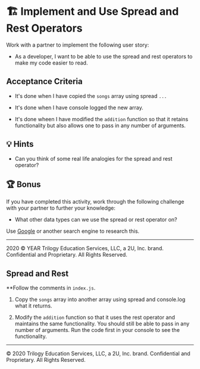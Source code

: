 # 🏗️ Implement and Use Spread and Rest Operators

Work with a partner to implement the following user story:

* As a developer, I want to be able to use the spread and rest operators to make my code easier to read.

## Acceptance Criteria

* It's done when I have copied the `songs` array using spread `...`

* It's done when I have console logged the new array.

* It's done wheen I have modified the `addition` function so that it retains functionality but also allows one to pass in any number of arguments.

## 💡 Hints

* Can you think of some real life analogies for the spread and rest operator?

## 🏆 Bonus

If you have completed this activity, work through the following challenge with your partner to further your knowledge:

* What other data types can we use the spread or rest operator on?

Use [Google](https://www.google.com) or another search engine to research this.

---
2020 © YEAR Trilogy Education Services, LLC, a 2U, Inc. brand. Confidential and Proprietary. All Rights Reserved.


## Spread and Rest

**Follow the comments in `index.js`.

1. Copy the `songs` array into another array using spread and console.log what it returns.

2.  Modify the `addition` function so that it uses the rest operator and maintains the same functionality. You should still be able to pass in any number of arguments. Run the code first in your console to see the functionality.

---

© 2020 Trilogy Education Services, LLC, a 2U, Inc. brand. Confidential and Proprietary. All Rights Reserved.
